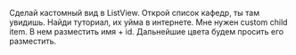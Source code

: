 Сделай кастомный вид в ListView. Открой список кафедр, ты там увидишь. Найди туториал, их уйма в интернете. Мне нужен custom child item. В нем разместить имя + id. Дальнейшие цвета будем просить его разместить.
